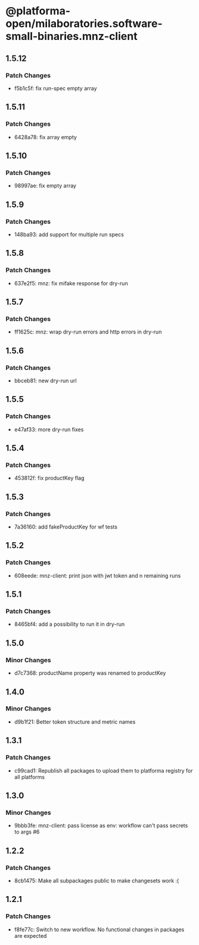 # @platforma-open/milaboratories.software-small-binaries.mnz-client

## 1.5.12

### Patch Changes

- f5b1c5f: fix run-spec empty array

## 1.5.11

### Patch Changes

- 6428a78: fix array empty

## 1.5.10

### Patch Changes

- 98997ae: fix empty array

## 1.5.9

### Patch Changes

- 148ba93: add support for multiple run specs

## 1.5.8

### Patch Changes

- 637e2f5: mnz: fix mifake response for dry-run

## 1.5.7

### Patch Changes

- ff1625c: mnz: wrap dry-run errors and http errors in dry-run

## 1.5.6

### Patch Changes

- bbceb81: new dry-run url

## 1.5.5

### Patch Changes

- e47af33: more dry-run fixes

## 1.5.4

### Patch Changes

- 453812f: fix productKey flag

## 1.5.3

### Patch Changes

- 7a36160: add fakeProductKey for wf tests

## 1.5.2

### Patch Changes

- 608eede: mnz-client: print json with jwt token and n remaining runs

## 1.5.1

### Patch Changes

- 8465bf4: add a possibility to run it in dry-run

## 1.5.0

### Minor Changes

- d7c7368: productName property was renamed to productKey

## 1.4.0

### Minor Changes

- d9b1f21: Better token structure and metric names

## 1.3.1

### Patch Changes

- c99cad1: Republish all packages to upload them to platforma registry for all platforms

## 1.3.0

### Minor Changes

- 9bbb3fe: mnz-client: pass license as env: workflow can't pass secrets to args #6

## 1.2.2

### Patch Changes

- 8cb1475: Make all subpackages public to make changesets work :(

## 1.2.1

### Patch Changes

- f8fe77c: Switch to new workflow. No functional changes in packages are expected
